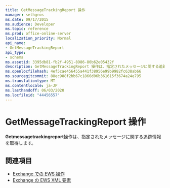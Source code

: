 ```yaml
---
title: GetMessageTrackingReport 操作
manager: sethgros
ms.date: 09/17/2015
ms.audience: Developer
ms.topic: reference
ms.prod: office-online-server
localization_priority: Normal
api_name:
- GetMessageTrackingReport
api_type:
- schema
ms.assetid: 3395db81-fb2f-4951-8986-80b62e05432f
description: GetMessageTrackingReport 操作は、指定されたメッセージに関する追跡情報を取得します。
ms.openlocfilehash: 4ef5cae456455a441f38956e99b9982fc638ab66
ms.sourcegitcommit: 88ec988f2bb67c1866d06b361615f3674a24e795
ms.translationtype: MT
ms.contentlocale: ja-JP
ms.lasthandoff: 06/03/2020
ms.locfileid: "44456557"
---
```

# <a name="getmessagetrackingreport-operation"></a>GetMessageTrackingReport 操作

**Getmessagetrackingreport**操作は、指定されたメッセージに関する追跡情報を取得します。 
  
## <a name="see-also"></a>関連項目

- [Exchange での EWS 操作](ews-operations-in-exchange.md)
- [Exchange の EWS XML 要素](ews-xml-elements-in-exchange.md)

